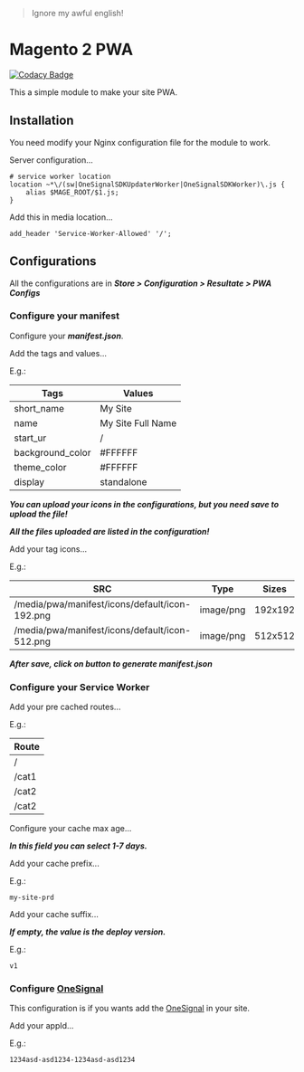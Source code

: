 >Ignore my awful english!

# Magento 2 PWA

[![Codacy Badge](https://api.codacy.com/project/badge/Grade/8320beeb684040a28248afe8c08e84ea)](https://app.codacy.com/app/lucasqm/magento2-pwa?utm_source=github.com&utm_medium=referral&utm_content=lucasqm/magento2-pwa&utm_campaign=Badge_Grade_Dashboard)

This a simple module to make your site PWA.

## Installation

You need modify your Nginx configuration file for the module to work.

Server configuration...
```nginx
# service worker location
location ~*\/(sw|OneSignalSDKUpdaterWorker|OneSignalSDKWorker)\.js {
    alias $MAGE_ROOT/$1.js;
}
```

Add this in media location...

```nginx
add_header 'Service-Worker-Allowed' '/';
```

## Configurations
All the configurations are in _**Store > Configuration > Resultate > PWA Configs**_

### Configure your manifest

Configure your **_manifest.json_**.

Add the tags and values...

E.g.:

| Tags              | Values            |
| ----------------- | ----------------- |
| short_name        | My Site           |
| name              | My Site Full Name |
| start_ur          | /                 |
| background_color  | #FFFFFF           |
| theme_color       | #FFFFFF           |
| display           | standalone        |

**_You can upload your icons in the configurations, but you need save to upload the file!_**

**_All the files uploaded are listed in the configuration!_**

Add your tag icons...

E.g.:

| SRC                                            | Type      | Sizes   |
| ---------------------------------------------- | --------- | ------- |
| /media/pwa/manifest/icons/default/icon-192.png | image/png | 192x192 |
| /media/pwa/manifest/icons/default/icon-512.png | image/png | 512x512 |

**_After save, click on button to generate manifest.json_**

### Configure your Service Worker

Add your pre cached routes...

E.g.:

| Route |
| ----- |
| /     |
| /cat1 |
| /cat2 |
| /cat2 |

Configure your cache max age...

**_In this field you can select 1-7 days._**

Add your cache prefix...

E.g.:
```text
my-site-prd
```

Add your cache suffix...

**_If empty, the value is the deploy version._**

E.g.:
```text
v1
```

### Configure [OneSignal](https://onesignal.com)

This configuration is if you wants add the [OneSignal](https://onesignal.com) in your site.

Add your appId...

E.g.:
```text
1234asd-asd1234-1234asd-asd1234
```
